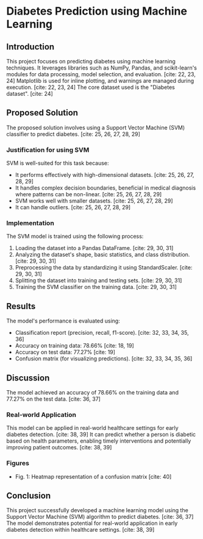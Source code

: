# Diabetes Prediction using Machine Learning

## Introduction

This project focuses on predicting diabetes using machine learning techniques. It leverages libraries such as NumPy, Pandas, and scikit-learn's modules for data processing, model selection, and evaluation. [cite: 22, 23, 24] Matplotlib is used for inline plotting, and warnings are managed during execution. [cite: 22, 23, 24] The core dataset used is the "Diabetes dataset". [cite: 24]

## Proposed Solution

The proposed solution involves using a Support Vector Machine (SVM) classifier to predict diabetes. [cite: 25, 26, 27, 28, 29]

### Justification for using SVM

SVM is well-suited for this task because:

* It performs effectively with high-dimensional datasets. [cite: 25, 26, 27, 28, 29]
* It handles complex decision boundaries, beneficial in medical diagnosis where patterns can be non-linear. [cite: 25, 26, 27, 28, 29]
* SVM works well with smaller datasets. [cite: 25, 26, 27, 28, 29]
* It can handle outliers. [cite: 25, 26, 27, 28, 29]

### Implementation

The SVM model is trained using the following process:

1.  Loading the dataset into a Pandas DataFrame. [cite: 29, 30, 31]
2.  Analyzing the dataset's shape, basic statistics, and class distribution. [cite: 29, 30, 31]
3.  Preprocessing the data by standardizing it using StandardScaler. [cite: 29, 30, 31]
4.  Splitting the dataset into training and testing sets. [cite: 29, 30, 31]
5.  Training the SVM classifier on the training data. [cite: 29, 30, 31]

## Results

The model's performance is evaluated using:

* Classification report (precision, recall, f1-score). [cite: 32, 33, 34, 35, 36]
* Accuracy on training data: 78.66% [cite: 18, 19]
* Accuracy on test data: 77.27% [cite: 19]
* Confusion matrix (for visualizing predictions). [cite: 32, 33, 34, 35, 36]

## Discussion

The model achieved an accuracy of 78.66% on the training data and 77.27% on the test data. [cite: 36, 37]

### Real-world Application

This model can be applied in real-world healthcare settings for early diabetes detection. [cite: 38, 39] It can predict whether a person is diabetic based on health parameters, enabling timely interventions and potentially improving patient outcomes. [cite: 38, 39]

### Figures

* Fig. 1: Heatmap representation of a confusion matrix [cite: 40]

## Conclusion

This project successfully developed a machine learning model using the Support Vector Machine (SVM) algorithm to predict diabetes. [cite: 36, 37] The model demonstrates potential for real-world application in early diabetes detection within healthcare settings. [cite: 38, 39]
